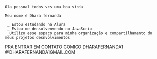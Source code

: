     Ola pessoal todos vcs uma boa vinda

    Meu nome é Dhara fernanda

     _ Estou estudando na Alura
     _ Estou me densolvenvendo no JavaScrip
     _Utilizo esse espaço para minha organização e compartilhamento do meus projetos desnvolvimentos

 PRA ENTRAR EM CONTATO COMIGO
  DHARAFERNANDA1
  @DHARAFERNANDA1GMAIL.COM
